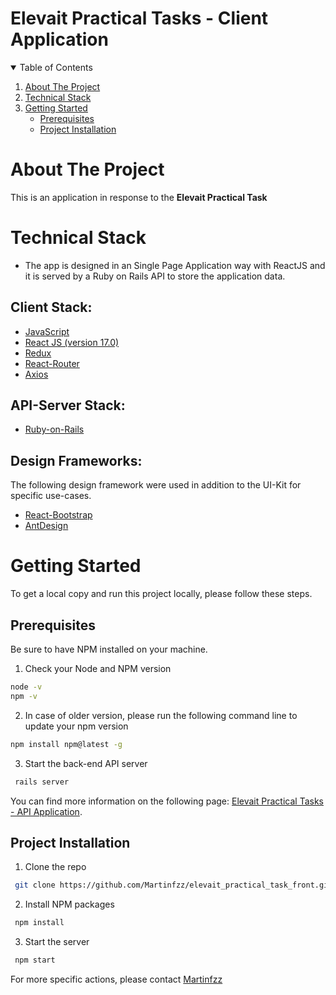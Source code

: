 <!-- PROJECT LOGO -->
# Elevait Practical Tasks - Client Application

<!-- TABLE OF CONTENTS -->
<details open="open">
  <summary>Table of Contents</summary>
  <ol>
    <li>
      <a href="#about-the-project">About The Project</a>
    </li>
    <li>
      <a href="#technical-stack">Technical Stack</a>
    </li>
    <li>
      <a href="#getting-started">Getting Started</a>
      <ul>
        <li><a href="#prerequisites">Prerequisites</a></li>
        <li><a href="#project-installation">Project Installation</a></li>
      </ul>
    </li>
  </ol>
</details>

<!-- ABOUT THE PROJECT -->
# About The Project

This is an application in response to the **Elevait Practical Task**

<!-- Technical Stack -->
# Technical Stack
- The app is designed in an Single Page Application way with ReactJS and it is served by a Ruby on Rails API to store the application data.

## Client Stack:
* [JavaScript](https://developer.mozilla.org/fr/docs/Web/JavaScript)
* [React JS (version 17.0)](https://fr.reactjs.org/)
* [Redux](https://redux.js.org/)
* [React-Router](https://reactrouter.com/)
* [Axios](https://github.com/axios/axios)

## API-Server Stack: 
* [Ruby-on-Rails](https://rubyonrails.org/)


## Design Frameworks:
The following design framework were used in addition to the UI-Kit for specific use-cases.

* [React-Bootstrap](https://react-bootstrap.github.io/)
* [AntDesign](https://ant.design/) 

<!-- GETTING STARTED -->
# Getting Started
To get a local copy and run this project locally, please follow these steps.

## Prerequisites

Be sure to have NPM installed on your machine.
1. Check your Node and NPM version
  ```sh
  node -v
  npm -v
  ```
2. In case of older version, please run the following command line to update your npm version
  ```sh
  npm install npm@latest -g
  ```
3. Start the back-end API server
  ```sh
   rails server
  ```
  You can find more information on the following page: [Elevait Practical Tasks - API Application](https://github.com/Martinfzz/elevait_practical_task_front).

## Project Installation

1. Clone the repo
  ```sh
   git clone https://github.com/Martinfzz/elevait_practical_task_front.git
  ```
2. Install NPM packages
  ```sh
   npm install
  ```
3. Start the server
  ```sh
   npm start
  ```

For more specific actions, please contact [Martinfzz](https://github.com/Martinfzz)
